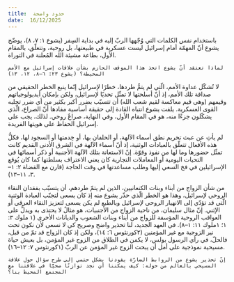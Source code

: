 ```yaml
---
title:  حدود واضحة
date:  16/12/2025
---
```


باستخدام نفس الكلمات التي وُجّهها الربّ إليه في بداية السِفر (يشوع ١: ٧، ٨)، يوضّح يشوع أنّ المهمّة أمام إسرائيل ليست عسكرية في طبيعتها، بل روحية، وتتعلّق، بالمقام الأول، بطاعة مشيئة الله المُعلنة في التوراة.

`لماذا تعتقد أنّ يشوع اتخذ هذا الموقف الحازم بشأن علاقات إسرائيل مع الأمم المحيطة؟ (يشوع ٢٣: ٦–٨، ١٢، ١٣)`

لا تُشكّل عداوة الأمم، الّتي لم يتمُّ طردها، خطرًا لإسرائيل إنّما ينبع الخطر الحقيقي من صداقة تلك الأمم، إذ أنّ أسلحتها لا تمثّل تحديًا لإسرائيل، ولكن بإمكان أيديولوجياتهم وقيمهم (وهي قيم معاكسة لقيم شعب الله) أن تتسبّب بضرر أكبر بكثير من أي ضرر تجلبه القوى العسكرية. يلفت يشوع انتباه القادة إلى حقيقة أساسية مفادها أنّ الصراع، الّذي يشكّلون جزءًا منه، هو في المقام الأول، وفي النهاية، صراعٌ روحي. لذلك، يجب على إسرائيل الحفاظ على هويتها الفريدة.

لم يأتِ عن عبث تحريم نطق أسماء الآلهة، أو الحلفان بها، أو خِدمتها أو السجود لها، فكلُّ هذه الأفعال تتعلّق بالعبادات الوثنية، إذ أنّ أسماء الآلهة في الشرق الأدنى القديم كانت تمثّل حضورها وما لها من نفوذ وقوّة. إنّ الاستعانة بتلك الآلهة الأجنبية أو ذكر أسمائها في التحيات اليومية أو المعاملات التجارية كان يعني الاعتراف بسلطتها كما كان يُوقع الإسرائيلين في فخ السعي إليها وطلب مساعدتها في وقت الحاجة (قارن مع القضاة ٢: ١–٣، ١١–١٣).

من شأن الزواج من أبناء وبنات الكنعانيين، الذين لم يتمّ طردهم، أن يتسبّب بفقدان النقاء الروحي لإسرائيل، وهذا هو الخطر الّذي حذّر يشوع منه إذ كان يسعى لتجنّب العبادة الوثنية الّتي قد تؤدّي إلى الانهيار الروحي لإسرائيل وبالطبع لم يكن يسعى لتعزيز النقاء العرقي أو الإثني. إنّ مثال سليمان، من ناحية الزواج من الأجنبيات، هو مثالٌ لا يحتذى به ويدلُّ على العواقب الروحية المؤسفة للزواج من أبناء وبنات الشعوب والديانات الأخرى (١ ملوك ٣: ١؛ ١ملوك ١١: ١–٨). في العهد الجديد، لنا تحذير واضح وصريح كي لا نسعى لأن نكون تحت نير الزوجية مع غير المؤمنين (٢كورنثوس ٦: ١٤)، ولكن إذ كان الزواج قد تمّ من قبل، فالحلّ، في رأي الرسول بولس، لا يكمن في الطلاق من الزوج غير المؤمن، بل بعيش حياة مسيحية نموذجية على أمل أن يبحث الزوج غير المؤمن عن الربّ (١كورنثوس ٧: ١٢–١٦).

`إنّ تحذير يشوع من الروابط الضارّة يقودنا بشكل حتمي إلى طرح سؤال حول علاقة المسيحي بالعالم من حوله: كيف يمكننا أن نجد توازنًا صحيًّا في علاقتنا مع المجتمع المحيط بنا؟`